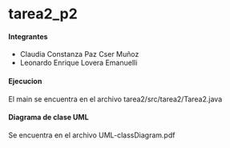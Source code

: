# tarea2_p2

#### Integrantes

- Claudia Constanza Paz Cser Muñoz
- Leonardo Enrique Lovera Emanuelli

#### Ejecucion

El main se encuentra en el archivo tarea2/src/tarea2/Tarea2.java

#### Diagrama de clase UML

Se encuentra en el archivo UML-classDiagram.pdf
